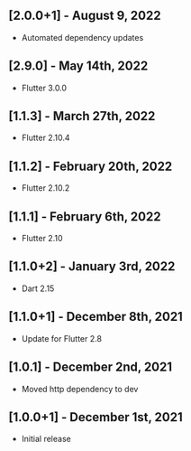 ## [2.0.0+1] - August 9, 2022

* Automated dependency updates


## [2.9.0] - May 14th, 2022

* Flutter 3.0.0


## [1.1.3] - March 27th, 2022

* Flutter 2.10.4


## [1.1.2] - February 20th, 2022

* Flutter 2.10.2


## [1.1.1] - February 6th, 2022

* Flutter 2.10


## [1.1.0+2] - January 3rd, 2022

* Dart 2.15


## [1.1.0+1] - December 8th, 2021

* Update for Flutter 2.8


## [1.0.1] - December 2nd, 2021

* Moved http dependency to dev


## [1.0.0+1] - December 1st, 2021

* Initial release

